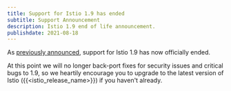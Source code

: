 ```yaml
---
title: Support for Istio 1.9 has ended
subtitle: Support Announcement
description: Istio 1.9 end of life announcement.
publishdate: 2021-08-18
---
```


As [previously announced](/news/support/announcing-1.9-eol/), support for Istio 1.9 has now officially ended.

At this point we will no longer back-port fixes for security issues and critical bugs to 1.9, so we heartily encourage
you to upgrade to the latest version of Istio ({{<istio_release_name>}}) if you haven't already.